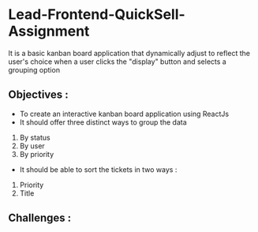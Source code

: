 # Lead-Frontend-QuickSell-Assignment
It is a basic kanban board application that dynamically adjust to reflect the user's choice when a user clicks the "display" button and selects a grouping option
## Objectives :
- To create an interactive kanban board application using ReactJs
- It should offer three distinct ways to group the data
1. By status
2. By user 
3. By priority

- It should be able to sort the tickets in two ways :
1. Priority
2. Title

## Challenges : 

